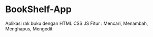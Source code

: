 # BookShelf-App
Aplikasi rak buku dengan HTML CSS JS
Fitur : Mencari, Menambah, Menghapus, Mengedit 
